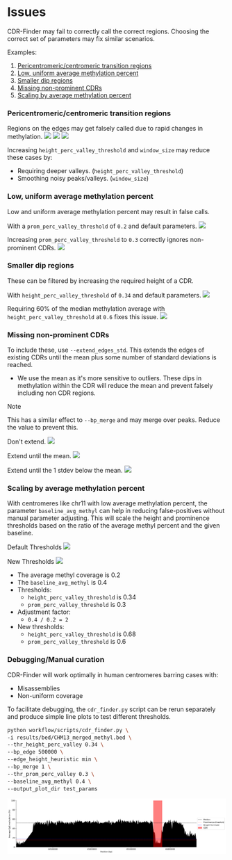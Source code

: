 # Issues
CDR-Finder may fail to correctly call the correct regions. Choosing the correct set of parameters may fix similar scenarios.

Examples:
1. [Pericentromeric/centromeric transition regions](#pericentromericcentromeric-transition-regions)
2. [Low, uniform average methylation percent](#low-uniform-average-methylation-percent)
3. [Smaller dip regions](#smaller-dip-regions)
4. [Missing non-prominent CDRs](#missing-non-prominent-cdrs)
5. [Scaling by average methylation percent](#scaling-by-average-methylation-percent)

### Pericentromeric/centromeric transition regions
Regions on the edges may get falsely called due to rapid changes in methylation.
![](issues/HG00268_haplotype2-0000071.png)
![](issues/HG00358_haplotype2-0000083.png)
![](issues/HG01457_haplotype2-0000112.png)

Increasing `height_perc_valley_threshold` and `window_size` may reduce these cases by:
* Requiring deeper valleys. (`height_perc_valley_threshold`)
* Smoothing noisy peaks/valleys. (`window_size`)

### Low, uniform average methylation percent
Low and uniform average methylation percent may result in false calls.

With a `prom_perc_valley_threshold` of `0.2` and default parameters.
![](issues/NA19331_haplotype1-0000011_prom0.2.png)


Increasing `prom_perc_valley_threshold` to `0.3` correctly ignores non-prominent CDRs.
![](issues/NA19331_haplotype1-0000011_prom0.3.png)


### Smaller dip regions
These can be filtered by increasing the required height of a CDR.

With `height_perc_valley_threshold` of `0.34` and default parameters.
![](issues/NA19331_haplotype1-0000025_ht0.34.png)

Requiring 60% of the median methylation average with `height_perc_valley_threshold` at `0.6` fixes this issue.
![](issues/NA19331_haplotype1-0000025_ht0.6.png)

### Missing non-prominent CDRs
To include these, use `--extend_edges_std`. This extends the edges of existing CDRs until the mean plus some number of standard deviations is reached.
* We use the mean as it's more sensitive to outliers. These dips in methylation within the CDR will reduce the mean and prevent falsely including non CDR regions.

> [!Note]
> This has a similar effect to `--bp_merge` and may merge over peaks. Reduce the value to prevent this.

Don't extend.
![](issues/HG00731_haplotype2-0000044.png)

Extend until the mean.
![](issues/HG00731_haplotype2-0000044_ext0.png)

Extend until the 1 stdev below the mean.
![](issues/HG00731_haplotype2-0000044_ext-1.png)

### Scaling by average methylation percent
With centromeres like chr11 with low average methylation percent, the parameter `baseline_avg_methyl` can help in reducing false-positives without manual parameter adjusting.
This will scale the height and prominence thresholds based on the ratio of the average methyl percent and the given baseline.

Default Thresholds
![](issues/HG03009_haplotype1-0000003.png)

New Thresholds
![](issues/HG03009_haplotype1-0000003_scaled.png)

* The average methyl coverage is 0.2
* The `baseline_avg_methyl` is 0.4
* Thresholds:
    * `height_perc_valley_threshold` is 0.34
    * `prom_perc_valley_threshold` is 0.3
* Adjustment factor:
    * `0.4 / 0.2 = 2`
* New thresholds:
    * `height_perc_valley_threshold` is 0.68
    * `prom_perc_valley_threshold` is 0.6

### Debugging/Manual curation
CDR-Finder will work optimally in human centromeres barring cases with:
* Misassemblies
* Non-uniform coverage

To facilitate debugging, the `cdr_finder.py` script can be rerun separately and produce simple line plots to test different thresholds.

```bash
python workflow/scripts/cdr_finder.py \
-i results/bed/CHM13_merged_methyl.bed \
--thr_height_perc_valley 0.34 \
--bp_edge 500000 \
--edge_height_heuristic min \
--bp_merge 1 \
--thr_prom_perc_valley 0.3 \
--baseline_avg_methyl 0.4 \
--output_plot_dir test_params
```

![](chr8_debug.png)
